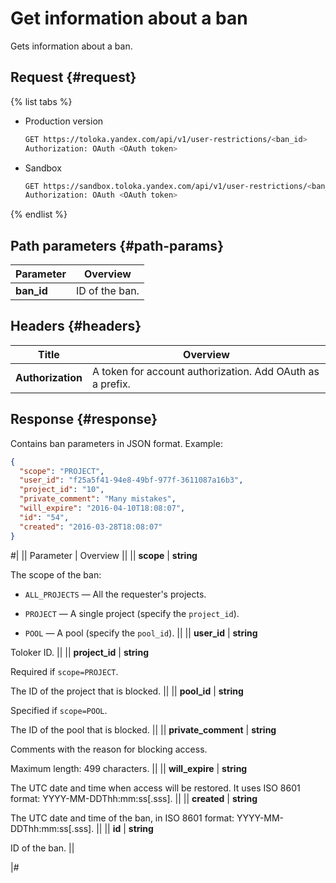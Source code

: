 # Get information about a ban

Gets information about a ban.

## Request {#request}

{% list tabs %}

- Production version

  ```bash
  GET https://toloka.yandex.com/api/v1/user-restrictions/<ban_id>
  Authorization: OAuth <OAuth token>
  ```

- Sandbox

  ```bash
  GET https://sandbox.toloka.yandex.com/api/v1/user-restrictions/<ban_id>
  Authorization: OAuth <OAuth token>
  ```

{% endlist %}

## Path parameters {#path-params}

Parameter | Overview
----- | -----
**ban_id** | ID of the ban.


## Headers {#headers}

Title | Overview
----- | -----
**Authorization** | A token for account authorization. Add OAuth as a prefix.


## Response {#response}

Contains ban parameters in JSON format. Example:

```json
{
  "scope": "PROJECT",
  "user_id": "f25a5f41-94e8-49bf-977f-3611087a16b3",
  "project_id": "10",
  "private_comment": "Many mistakes",
  "will_expire": "2016-04-10T18:08:07",
  "id": "54",
  "created": "2016-03-28T18:08:07"
}
```

#|
|| Parameter | Overview ||
|| **scope** | **string**

The scope of the ban:

- `ALL_PROJECTS` — All the requester's projects.

- `PROJECT` — A single project (specify the `project_id`).

- `POOL` — A pool (specify the `pool_id`). ||
|| **user_id** | **string**

Toloker ID. ||
|| **project_id** | **string**

Required if `scope=PROJECT`.

The ID of the project that is blocked. ||
|| **pool_id** | **string**

Specified if `scope=POOL`.

The ID of the pool that is blocked. ||
|| **private_comment** | **string**

Comments with the reason for blocking access.

Maximum length: 499 characters. ||
|| **will_expire** | **string**

The UTC date and time when access will be restored. It uses ISO 8601 format: YYYY-MM-DDThh:mm:ss[.sss]. ||
|| **created** | **string**

The UTC date and time of the ban, in ISO 8601 format: YYYY-MM-DDThh:mm:ss[.sss]. ||
|| **id** | **string**

ID of the ban. ||

|#
